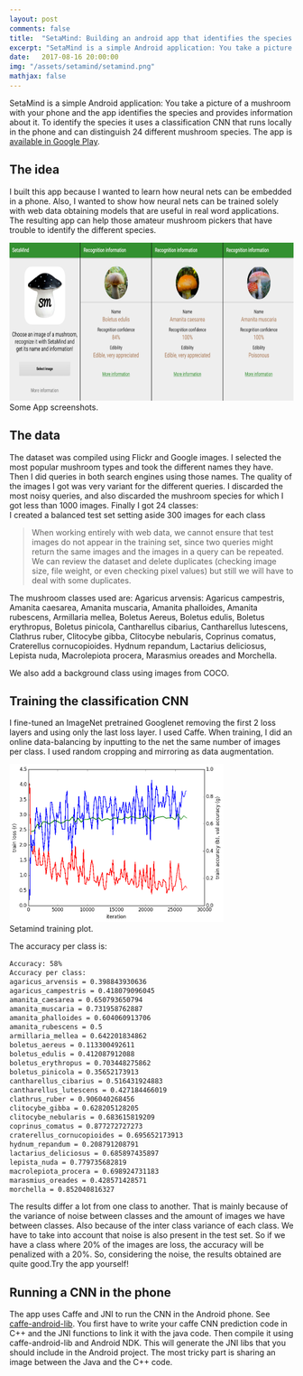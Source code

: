 ```yaml
---
layout: post
comments: false
title:  "SetaMind: Building an android app that identifies the species of a mushroom"
excerpt: "SetaMind is a simple Android application: You take a picture of a mushroom with your phone and the app identifies the species and provides information about it. To identify the species it uses a classification CNN that runs locally in the phone."
date:   2017-08-16 20:00:00
img: "/assets/setamind/setamind.png"
mathjax: false
---
```


SetaMind is a simple Android application: You take a picture of a mushroom with your phone and the app identifies the species and provides information about it. To identify the species it uses a classification CNN that runs locally in the phone and can distinguish 24 different mushroom species. The app is [available in Google Play](https://play.google.com/store/apps/details?id=gombru.setamind).

## The idea
I built this app because I wanted to learn how neural nets can be embedded in a phone. Also, I wanted to show how neural nets can be trained solely with web data obtaining models that are useful in real word applications. The resulting app can help those amateur mushroom pickers that have trouble to identify the different species. 

<div class="imgcap">
	<img src="/assets/setamind/setamind.png" height="280">			
	<div class="thecap">
	Some App screenshots.
	</div>
</div>

## The data
The dataset was compiled using Flickr and Google images. I selected the most popular mushroom types and took the different names they have. Then I did queries in both search engines using those names. The quality of the images I got was very variant for the different queries. I discarded the most noisy queries, and also discarded the mushroom species for which I got less than 1000 images. Finally I got 24 classes:  
I created a balanced test set setting aside 300 images for each class

> When working entirely with web data, we cannot ensure that test images do not appear in the training set, since two queries might return the same images and the images in a query can be repeated. We can review the dataset and delete duplicates (checking image size, file weight, or even checking pixel values)  but still we will have to deal with some duplicates.

The mushroom classes used are: Agaricus arvensis: Agaricus campestris, Amanita caesarea, Amanita muscaria, Amanita phalloides, Amanita rubescens, Armillaria mellea, Boletus Aereus, Boletus edulis, Boletus erythropus, Boletus pinicola, Cantharellus cibarius, Cantharellus lutescens, Clathrus ruber, Clitocybe gibba, Clitocybe nebularis, Coprinus comatus, Craterellus cornucopioides. Hydnum repandum, Lactarius deliciosus, Lepista nuda, Macrolepiota procera, Marasmius oreades and Morchella.

We also add a background class using images from COCO.

## Training the classification CNN
I fine-tuned an ImageNet pretrained Googlenet removing the first 2 loss layers and using only the last loss layer. I used Caffe. When training, I did an online data-balancing by inputting to the net the same number of images per class. I used random cropping and mirroring as data augmentation.

<div class="imgcap">
	<img src="/assets/setamind/setamind_training.png" height="280">			
	<div class="thecap">
	Setamind training plot.
	</div>
</div>

The accuracy per class is:

```
Accuracy: 58%
Accuracy per class:
agaricus_arvensis = 0.398843930636
agaricus_campestris = 0.418079096045
amanita_caesarea = 0.650793650794
amanita_muscaria = 0.731958762887
amanita_phalloides = 0.604060913706
amanita_rubescens = 0.5
armillaria_mellea = 0.642201834862
boletus_aereus = 0.113300492611
boletus_edulis = 0.412087912088
boletus_erythropus = 0.703448275862
boletus_pinicola = 0.35652173913
cantharellus_cibarius = 0.516431924883
cantharellus_lutescens = 0.427184466019
clathrus_ruber = 0.906040268456
clitocybe_gibba = 0.628205128205
clitocybe_nebularis = 0.683615819209
coprinus_comatus = 0.877272727273
craterellus_cornucopioides = 0.695652173913
hydnum_repandum = 0.208791208791
lactarius_deliciosus = 0.685897435897
lepista_nuda = 0.779735682819
macrolepiota_procera = 0.698924731183
marasmius_oreades = 0.428571428571
morchella = 0.852040816327
```

The results differ a lot from one class to another. That is mainly because of the variance of  noise between classes and the amount of images we have between classes. Also because of the inter class variance of each class. 
We have to take into account that noise is also present in the test set. So if we have a class where 20% of the images are loss, the accuracy will be penalized with a 20%. So, considering the noise, the results obtained are quite good.Try the app yourself!


## Running a CNN in the phone
The app uses Caffe and JNI to run the CNN in the Android phone. See [caffe-android-lib](https://github.com/sh1r0/caffe-android-lib). You first have to write your caffe CNN prediction code in C++ and the JNI functions to link it with the java code. Then compile it using caffe-android-lib and Android NDK. This will generate the JNI libs that you should include in the Android project. The most tricky part is sharing an image between the Java and the C++ code.
